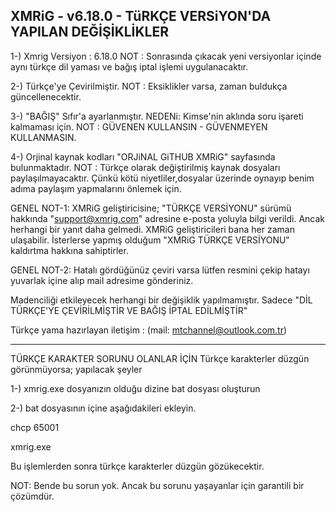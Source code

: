 XMRiG - v6.18.0 - TüRKÇE VERSiYON'DA YAPILAN DEĞİŞİKLİKLER
----------------------------------------------------------
1-) Xmrig Versiyon : 6.18.0
NOT : Sonrasında çıkacak yeni versiyonlar içinde aynı türkçe dil yaması ve bağış iptal işlemi uygulanacaktır.

2-) Türkçe'ye Çevirilmiştir.
NOT : Eksiklikler varsa, zaman buldukça güncellenecektir.

3-) "BAĞIŞ" Sıfır'a ayarlanmıştır.
NEDENi: Kimse'nin aklında soru işareti kalmaması için.
NOT : GÜVENEN KULLANSIN - GÜVENMEYEN KULLANMASIN.

4-) Orjinal kaynak kodları "ORJiNAL GiTHUB XMRiG" sayfasında bulunmaktadır.
NOT : Türkçe olarak değiştirilmiş kaynak dosyaları paylaşılmayacaktır.
Çünkü kötü niyetliler,dosyalar üzerinde oynayıp benim adıma paylaşım yapmalarını önlemek için.

GENEL NOT-1: XMRiG geliştiricisine; "TÜRKÇE VERSİYONU" sürümü hakkında "support@xmrig.com" adresine e-posta yoluyla bilgi verildi. Ancak herhangi bir yanıt daha gelmedi. XMRiG geliştiricileri bana her zaman ulaşabilir. İsterlerse yapmış olduğum
"XMRiG TÜRKÇE VERSİYONU" kaldırtma hakkına sahiptirler.

GENEL NOT-2: Hatalı gördüğünüz çeviri varsa lütfen resmini çekip hatayı yuvarlak içine alıp mail adresime gönderiniz.

Madenciliği etkileyecek herhangi bir değişiklik yapılmamıştır. Sadece "DİL TÜRKÇE'YE ÇEVİRİLMİŞTİR VE BAĞIŞ İPTAL EDİLMİŞTİR"

Türkçe yama hazırlayan iletişim : (mail: mtchannel@outlook.com.tr)

--------------------------------------------------------------------------------------------------------------------

TÜRKÇE KARAKTER SORUNU OLANLAR İÇİN
Türkçe karakterler düzgün görünmüyorsa; yapılacak şeyler

1-) xmrig.exe dosyanızın olduğu dizine bat dosyası oluşturun

2-) bat dosyasının içine aşağıdakileri ekleyin.

chcp 65001

xmrig.exe

Bu işlemlerden sonra türkçe karakterler düzgün gözükecektir.

NOT: Bende bu sorun yok. Ancak bu sorunu yaşayanlar için garantili bir çözümdür.